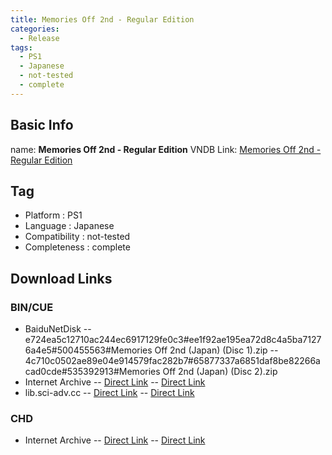 ```yaml
---
title: Memories Off 2nd - Regular Edition
categories:
  - Release
tags:
  - PS1
  - Japanese
  - not-tested
  - complete
---
```

## Basic Info

name: **Memories Off 2nd - Regular Edition**
VNDB Link: [Memories Off 2nd - Regular Edition](https://vndb.org/r2430)

## Tag
 - Platform : PS1
 - Language : Japanese
 - Compatibility : not-tested
 - Completeness : complete

## Download Links
### BIN/CUE
 - BaiduNetDisk
 -- e724ea5c12710ac244ec6917129fe0c3#ee1f92ae195ea72d8c4a5ba71276a4e5#500455563#Memories Off 2nd (Japan) (Disc 1).zip
 -- 4c710c0502ae89e04e914579fac282b7#65877337a6851daf8be82266acad0cde#535392913#Memories Off 2nd (Japan) (Disc 2).zip
 - Internet Archive
 -- [Direct Link](https://archive.org/download/sony_playstation_part3/Memories%20Off%202nd%20%28Japan%29%20%28Disc%201%29.zip)
 -- [Direct Link](https://archive.org/download/sony_playstation_part3/Memories%20Off%202nd%20%28Japan%29%20%28Disc%202%29.zip)
 - lib.sci-adv.cc
 -- [Direct Link](https://pan.mcseekeri.top/api/raw/?path=/K%E7%A4%BE%E6%95%B4%E5%90%88/Memories%20Off%202nd%20(Japan)%20(Disc%201).zip)
 -- [Direct Link](https://pan.mcseekeri.top/api/raw/?path=/K%E7%A4%BE%E6%95%B4%E5%90%88/Memories%20Off%202nd%20(Japan)%20(Disc%202).zip)
### CHD
 - Internet Archive
 -- [Direct Link](https://archive.org/download/chd_psx_jap/CHD-PSX-JAP/Memories%20Off%202nd%20%28Japan%29%20%28Disc%201%29.chd)
 -- [Direct Link](https://archive.org/download/chd_psx_jap/CHD-PSX-JAP/Memories%20Off%202nd%20%28Japan%29%20%28Disc%202%29.chd)